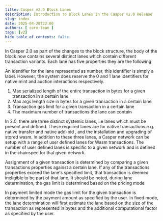 ```yaml
---
title: Casper v2.0 Block Lanes
description: Introduction to Block Lanes in the Casper v2.0 Release 
slug: index
date: 2025-04-28T22:00
authors: [ core-team ]
tags: [v2]
hide_table_of_contents: false
---
```


In Casper 2.0 as part of the changes to the block structure, the body of the block now contains several distinct lanes which contain different transaction variants. Each lane has five properties they are the following:

An identifier for the lane represented as number, this identifier is simply a label. However, the system does reserve the 0 and 1 lane identifiers for native mint and auction interactions respectively.
1. Max serialized length of the entire transaction in bytes for a given transaction in a certain lane
2. Max args length size in bytes for a given transaction in a certain lane
3. Transaction gas limit for a given transaction in a certain lane
4. The maximum number of transactions the lane can contain

In 2.0, there are three distinct systemic lanes, i.e lanes which must be present and defined. These required lanes are for native transactions e.g. native transfer and native add-bid , and the installation and upgrading of stored wasm. In addition to these three lanes, a Casper network can be setup with a range of user defined lanes for Wasm transactions. The number of user defined lanes is specific to a given network and is defined in the chainspec for that given network.

Assignment of a given transaction is determined by comparing a given transactions properties against a certain lane. If any of the transactions properties exceed the lane's specified limit, that transaction is deemed ineligible to be part of that lane. It should be noted, during lane determination, the gas limit is determined based on the pricing mode

In payment limited mode the gas limit for the given transaction is determined by the payment amount as specified by the user.
In fixed mode, the lane determination will first estimate the lane based on the size of the transaction as represented in bytes and the additional computational factor as specified by the user.